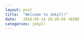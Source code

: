 ```yaml
---
layout: post
title:  "Welcome to Jekyll!"
date:   2016-05-14 19:26:56 +0200
categories: jekyll
---
```

